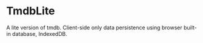 # TmdbLite

A lite version of tmdb. Client-side only data persistence using browser built-in database, IndexedDB.
